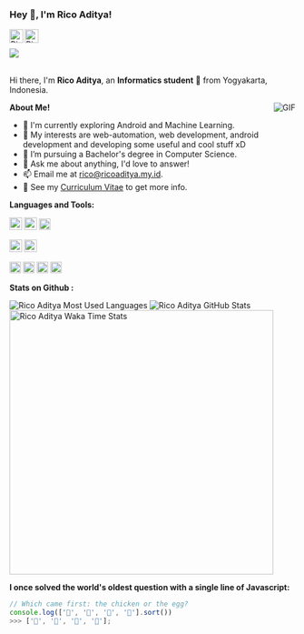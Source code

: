 <link rel="stylesheet" href="https://cdn.jsdelivr.net/gh/devicons/devicon@v2.15.1/devicon.min.css">

<h3 title="hehehe"> Hey 👋, I'm Rico Aditya!</h3>

<a href="https://www.linkedin.com/in/rico-aditya/">
  <img align="left" alt="Rico Aditya LinkdeIn" width="24px" src="https://cdn.jsdelivr.net/gh/devicons/devicon/icons/linkedin/linkedin-original.svg" />
</a>
<a href="https://www.facebook.com/account.rico">
  <img align="left" alt="Rico Aditya Instagram" width="24px" src="https://cdn.jsdelivr.net/gh/devicons/devicon/icons/facebook/facebook-original.svg" />
</a>
<br>
<br>
<img src="https://komarev.com/ghpvc/?username=xcod33&color=blueviolet">
<br />
<br />

Hi there, I'm **Rico Aditya**, an **Informatics student** 🚀 from Yogyakarta, Indonesia.

  <img align="right" alt="GIF" src="https://i.pinimg.com/originals/e4/26/70/e426702edf874b181aced1e2fa5c6cde.gif" />

**About Me!**

- 🌱 I'm currently exploring Android and Machine Learning.
- 🤔 My interests are web-automation, web development, android development and developing some useful and cool stuff xD
- 💼 I’m pursuing a Bachelor's degree in Computer Science.
- 💬 Ask me about anything, I'd love to answer!
- 📫 Email me at [rico@ricoaditya.my.id](mailto:rico@ricoaditya.my.id).
- 📝 See my [Curriculum Vitae](https://ricoaditya.my.id) to get more info.

**Languages and Tools:**

<code><img src="https://cdn.jsdelivr.net/gh/devicons/devicon/icons/python/python-original.svg" width="22" /></code>
<code><img src="https://cdn.jsdelivr.net/gh/devicons/devicon/icons/php/php-plain.svg" width="22" /></code>
<code><img src="https://cdn.jsdelivr.net/gh/devicons/devicon/icons/kotlin/kotlin-original.svg" width="20" /></code>

<code><img src="https://cdn.jsdelivr.net/gh/devicons/devicon/icons/android/android-plain.svg" width="22"/></code>
<code><img src="https://cdn.jsdelivr.net/gh/devicons/devicon/icons/laravel/laravel-plain-wordmark.svg" width="22" /></code>

<code><img src="https://cdn.jsdelivr.net/gh/devicons/devicon/icons/androidstudio/androidstudio-original.svg" width="20" /></code>
<code><img src="https://cdn.jsdelivr.net/gh/devicons/devicon/icons/apache/apache-original.svg" width="20" /></code>
<code><img height="20" src="https://cdn.jsdelivr.net/gh/devicons/devicon/icons/git/git-original.svg"></code>
<code><img height="20" src="https://cdn.jsdelivr.net/gh/devicons/devicon/icons/jupyter/jupyter-original-wordmark.svg"></code>

**Stats on Github :**

<img src="https://github-readme-stats.vercel.app/api/top-langs/?username=xcod33&hide=css,hack&title_color=ffffff&text_color=c9cacc&icon_color=2bbc8a&bg_color=1d1f21" alt="Rico Aditya Most Used Languages">
<img src="https://github-readme-stats.vercel.app/api?username=xcod33&show_icons=true&hide_border=true&count_private=true&theme=shades-of-purple&icon_color=fad000" alt="Rico Aditya GitHub Stats">
<img src="https://wakatime.com/share/@09de135e-ccff-42aa-9e2a-bdff207377b4/a290f275-b843-45df-8209-e1a63be1c8de.svg" width="465" alt="Rico Aditya Waka Time Stats">

**I once solved the world's oldest question with a single line of Javascript:**

```javascript
// Which came first: the chicken or the egg?
console.log(['🥚', '🐣', '🐥', '🐔'].sort()) 
>>> ['🐔', '🐣', '🐥', '🥚'];
```
